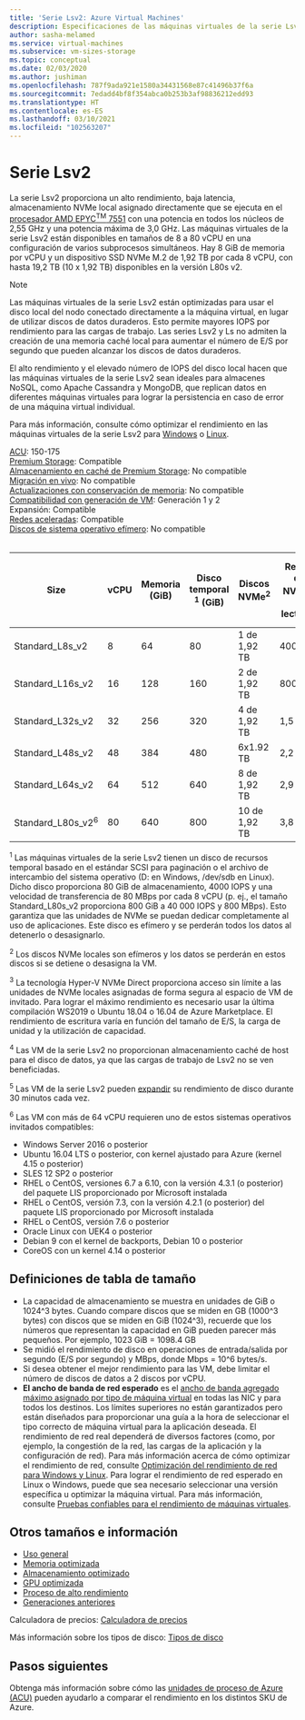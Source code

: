 ```yaml
---
title: 'Serie Lsv2: Azure Virtual Machines'
description: Especificaciones de las máquinas virtuales de la serie Lsv2.
author: sasha-melamed
ms.service: virtual-machines
ms.subservice: vm-sizes-storage
ms.topic: conceptual
ms.date: 02/03/2020
ms.author: jushiman
ms.openlocfilehash: 787f9ada921e1580a34431568e87c41496b37f6a
ms.sourcegitcommit: 7edadd4bf8f354abca0b253b3af98836212edd93
ms.translationtype: HT
ms.contentlocale: es-ES
ms.lasthandoff: 03/10/2021
ms.locfileid: "102563207"
---
```

# <a name="lsv2-series"></a>Serie Lsv2

La serie Lsv2 proporciona un alto rendimiento, baja latencia, almacenamiento NVMe local asignado directamente que se ejecuta en el [procesador AMD EPYC<sup>TM</sup> 7551](https://www.amd.com/en/products/epyc-7000-series) con una potencia en todos los núcleos de 2,55 GHz y una potencia máxima de 3,0 GHz. Las máquinas virtuales de la serie Lsv2 están disponibles en tamaños de 8 a 80 vCPU en una configuración de varios subprocesos simultáneos.  Hay 8 GiB de memoria por vCPU y un dispositivo SSD NVMe M.2 de 1,92 TB por cada 8 vCPU, con hasta 19,2 TB (10 x 1,92 TB) disponibles en la versión L80s v2.

> [!NOTE]
> Las máquinas virtuales de la serie Lsv2 están optimizadas para usar el disco local del nodo conectado directamente a la máquina virtual, en lugar de utilizar discos de datos duraderos. Esto permite mayores IOPS por rendimiento para las cargas de trabajo. Las series Lsv2 y Ls no admiten la creación de una memoria caché local para aumentar el número de E/S por segundo que pueden alcanzar los discos de datos duraderos.
>
> El alto rendimiento y el elevado número de IOPS del disco local hacen que las máquinas virtuales de la serie Lsv2 sean ideales para almacenes NoSQL, como Apache Cassandra y MongoDB, que replican datos en diferentes máquinas virtuales para lograr la persistencia en caso de error de una máquina virtual individual.
>
> Para más información, consulte cómo optimizar el rendimiento en las máquinas virtuales de la serie Lsv2 para [Windows](../virtual-machines/windows/storage-performance.md) o [Linux](../virtual-machines/linux/storage-performance.md).  

[ACU](acu.md): 150-175<br>
[Premium Storage](premium-storage-performance.md): Compatible<br>
[Almacenamiento en caché de Premium Storage](premium-storage-performance.md): No compatible<br>
[Migración en vivo](maintenance-and-updates.md): No compatible<br>
[Actualizaciones con conservación de memoria](maintenance-and-updates.md): No compatible<br>
[Compatibilidad con generación de VM](generation-2.md): Generación 1 y 2<br>
Expansión: Compatible<br>
[Redes aceleradas](../virtual-network/create-vm-accelerated-networking-cli.md): Compatible<br>
[Discos de sistema operativo efímero](ephemeral-os-disks.md): No compatible <br>
<br>

| Size | vCPU | Memoria (GiB) | Disco temporal <sup>1</sup> (GiB) | Discos NVMe<sup>2</sup> | Rendimiento de disco NVMe<sup>3</sup> (IOPS de lectura/Mbps) | Rendimiento de disco de datos sin caché (IOPS/MBps)<sup>4</sup> | Rendimiento máx. de disco de datos de expansión sin caché (IOPS/MBps)<sup>5</sup>| Nº máx. de discos de datos | Nº máx. NIC | Ancho de banda de red esperado (Mbps) |
|---|---|---|---|---|---|---|---|---|---|---|
| Standard_L8s_v2   |  8 |  64 |  80 |  1 de 1,92 TB  | 400000/2000  | 8000/160   | 8000/1280 | 16 | 2 | 3200   |
| Standard_L16s_v2  | 16 | 128 | 160 |  2 de 1,92 TB  | 800000/4000  | 16 000/320  | 16000/1280 | 32 | 4 | 6400   |
| Standard_L32s_v2  | 32 | 256 | 320 |  4 de 1,92 TB  | 1,5 mill./8000    | 32 000/640  | 32000/1280 | 32 | 8 | 12800  |
| Standard_L48s_v2  | 48 | 384 | 480 |  6x1.92 TB  | 2,2 mill./14000   | 48000/960  | 48000/2000 | 32 | 8 | Más de 16 000 |
| Standard_L64s_v2  | 64 | 512 | 640 |  8 de 1,92 TB  | 2,9 mill./16000   | 64 000/1280 | 64000/2000 | 32 | 8 | Más de 16 000 |
| Standard_L80s_v2<sup>6</sup> | 80 | 640 | 800 | 10 de 1,92 TB | 3,8 mill./20000 | 80 000/1400 | 80000/2000 | 32 | 8 | Más de 16 000 |

<sup>1</sup> Las máquinas virtuales de la serie Lsv2 tienen un disco de recursos temporal basado en el estándar SCSI para paginación o el archivo de intercambio del sistema operativo (D: en Windows, /dev/sdb en Linux). Dicho disco proporciona 80 GiB de almacenamiento, 4000 IOPS y una velocidad de transferencia de 80 MBps por cada 8 vCPU (p. ej., el tamaño Standard_L80s_v2 proporciona 800 GiB a 40 000 IOPS y 800 MBps). Esto garantiza que las unidades de NVMe se puedan dedicar completamente al uso de aplicaciones. Este disco es efímero y se perderán todos los datos al detenerlo o desasignarlo.

<sup>2</sup> Los discos NVMe locales son efímeros y los datos se perderán en estos discos si se detiene o desasigna la VM.

<sup>3</sup> La tecnología Hyper-V NVMe Direct proporciona acceso sin límite a las unidades de NVMe locales asignadas de forma segura al espacio de VM de invitado.  Para lograr el máximo rendimiento es necesario usar la última compilación WS2019 o Ubuntu 18.04 o 16.04 de Azure Marketplace.  El rendimiento de escritura varía en función del tamaño de E/S, la carga de unidad y la utilización de capacidad.

<sup>4</sup> Las VM de la serie Lsv2 no proporcionan almacenamiento caché de host para el disco de datos, ya que las cargas de trabajo de Lsv2 no se ven beneficiadas.

<sup>5</sup> Las VM de la serie Lsv2 pueden [expandir](./disk-bursting.md) su rendimiento de disco durante 30 minutos cada vez. 

<sup>6</sup> Las VM con más de 64 vCPU requieren uno de estos sistemas operativos invitados compatibles:

- Windows Server 2016 o posterior
- Ubuntu 16.04 LTS o posterior, con kernel ajustado para Azure (kernel 4.15 o posterior)
- SLES 12 SP2 o posterior
- RHEL o CentOS, versiones 6.7 a 6.10, con la versión 4.3.1 (o posterior) del paquete LIS proporcionado por Microsoft instalada
- RHEL o CentOS, versión 7.3, con la versión 4.2.1 (o posterior) del paquete LIS proporcionado por Microsoft instalada
- RHEL o CentOS, versión 7.6 o posterior
- Oracle Linux con UEK4 o posterior
- Debian 9 con el kernel de backports, Debian 10 o posterior
- CoreOS con un kernel 4.14 o posterior

## <a name="size-table-definitions"></a>Definiciones de tabla de tamaño

- La capacidad de almacenamiento se muestra en unidades de GiB o 1024^3 bytes. Cuando compare discos que se miden en GB (1000^3 bytes) con discos que se miden en GiB (1024^3), recuerde que los números que representan la capacidad en GiB pueden parecer más pequeños. Por ejemplo, 1023 GiB = 1098.4 GB
- Se midió el rendimiento de disco en operaciones de entrada/salida por segundo (E/S por segundo) y MBps, donde Mbps = 10^6 bytes/s.
- Si desea obtener el mejor rendimiento para las VM, debe limitar el número de discos de datos a 2 discos por vCPU.
- **El ancho de banda de red esperado** es el [ancho de banda agregado máximo asignado por tipo de máquina virtual](../virtual-network/virtual-machine-network-throughput.md) en todas las NIC y para todos los destinos. Los límites superiores no están garantizados pero están diseñados para proporcionar una guía a la hora de seleccionar el tipo correcto de máquina virtual para la aplicación deseada. El rendimiento de red real dependerá de diversos factores (como, por ejemplo, la congestión de la red, las cargas de la aplicación y la configuración de red). Para más información acerca de cómo optimizar el rendimiento de red, consulte [Optimización del rendimiento de red para Windows y Linux](../virtual-network/virtual-network-optimize-network-bandwidth.md). Para lograr el rendimiento de red esperado en Linux o Windows, puede que sea necesario seleccionar una versión específica u optimizar la máquina virtual. Para más información, consulte [Pruebas confiables para el rendimiento de máquinas virtuales](../virtual-network/virtual-network-bandwidth-testing.md).


## <a name="other-sizes-and-information"></a>Otros tamaños e información

- [Uso general](sizes-general.md)
- [Memoria optimizada](sizes-memory.md)
- [Almacenamiento optimizado](sizes-storage.md)
- [GPU optimizada](sizes-gpu.md)
- [Proceso de alto rendimiento](sizes-hpc.md)
- [Generaciones anteriores](sizes-previous-gen.md)

Calculadora de precios: [Calculadora de precios](https://azure.microsoft.com/pricing/calculator/)

Más información sobre los tipos de disco: [Tipos de disco](./disks-types.md#ultra-disk)


## <a name="next-steps"></a>Pasos siguientes

Obtenga más información sobre cómo las [unidades de proceso de Azure (ACU)](acu.md) pueden ayudarlo a comparar el rendimiento en los distintos SKU de Azure.